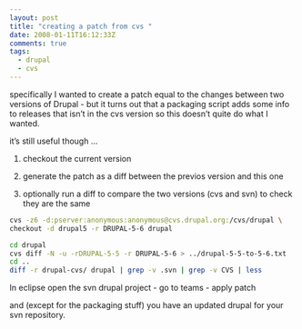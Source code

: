 ```yaml
---
layout: post
title: "creating a patch from cvs "
date: 2008-01-11T16:12:33Z
comments: true
tags:
  - drupal
  - cvs
---
```


specifically
I wanted to create a patch equal to the changes between two versions of
Drupal - but it turns out that a packaging script adds some info to
releases that isn’t in the cvs version so this doesn’t quite do what I
wanted.

it’s still useful though ...

<!--more-->

1. checkout the current version

1. generate the patch as a diff between the previos version and this one

1. optionally run a diff to compare the two versions (cvs and svn) to check they are the same

```bash
cvs -z6 -d:pserver:anonymous:anonymous@cvs.drupal.org:/cvs/drupal \
checkout -d drupal5 -r DRUPAL-5-6 drupal

cd drupal
cvs diff -N -u -rDRUPAL-5-5 -r DRUPAL-5-6 > ../drupal-5-5-to-5-6.txt
cd ..
diff -r drupal-cvs/ drupal | grep -v .svn | grep -v CVS | less
```

In eclipse open the svn drupal project - go to teams - apply patch

and (except for the packaging stuff) you have an updated drupal for your svn repository.
